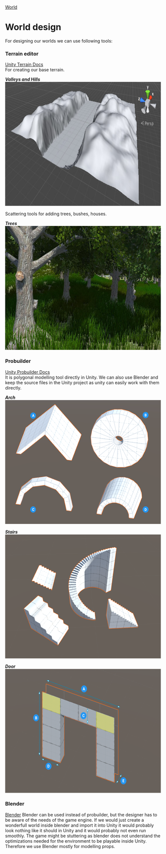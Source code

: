 [World](world.md)

# World design

For designing our worlds we can use following tools:

### Terrain editor
[Unity Terrain Docs](https://docs.unity3d.com/Manual/script-Terrain.html)  
For creating our base terrain.

***Valleys and Hills***  
<img src="../../img/terrrain_valleys_hills.png" alt="valleys hills" height="400"/>

Scattering tools for adding trees, bushes, houses.

***Trees***  
<img src="../../img/terrain_trees.jpg" alt="terrain trees" height="400"/>

### Probuilder
[Unity Probuilder Docs](https://docs.unity3d.com/Manual/com.unity.probuilder.html)  
It is polygonal modelling tool directly in Unity.
We can also use Blender and keep the source files in the Unity project
as unity can easily work with them directly.

***Arch***  
<img src="../../img/probuilder_arch.png" alt="arch" height="400"/>

***Stairs***  
<img src="../../img/probuilder_stairs.png" alt="stairs" height="400"/>

***Door***  
<img src="../../img/probuilder_door.png" alt="door" height="400"/>

### Blender
[Blender](https://www.blender.org/)
Blender can be used instead of probuilder, but the designer has to be aware of the needs of the game engine.
If we would just create a wonderfull world inside blender and import it into Unity it would probably look
nothing like it should in Unity and it would probably not even run smoothly. The game might be stuttering
as blender does not understand the optimizations needed for the environment to be playable inside Unity.
Therefore we use Blender mostly for modelling props. 